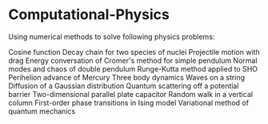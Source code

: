 # Computational-Physics
Using numerical methods to solve following physics problems:

Cosine function
Decay chain for two species of nuclei
Projectile motion with drag
Energy conversation of Cromer's method for simple pendulum
Normal modes and chaos of double pendulum
Runge-Kutta method applied to SHO
Perihelion advance of Mercury
Three body dynamics
Waves on a string
Diffusion of a Gaussian distribution
Quantum scattering off a potential barrier
Two-dimensional parallel plate capacitor
Random walk in a vertical column
First-order phase transitions in Ising model
Variational method of quantum mechanics
